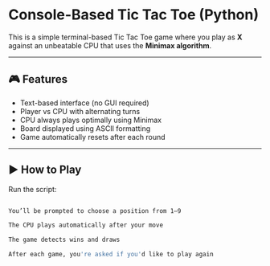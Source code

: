 # Console-Based Tic Tac Toe (Python)

This is a simple terminal-based Tic Tac Toe game where you play as **X** against an unbeatable CPU that uses the **Minimax algorithm**.

---

## 🎮 Features

- Text-based interface (no GUI required)
- Player vs CPU with alternating turns
- CPU always plays optimally using Minimax
- Board displayed using ASCII formatting
- Game automatically resets after each round

---

## ▶️ How to Play

Run the script:

```bash python Tic Tac Toe.py

You’ll be prompted to choose a position from 1–9

The CPU plays automatically after your move

The game detects wins and draws

After each game, you're asked if you'd like to play again

